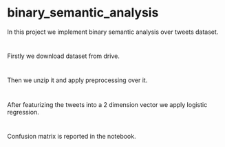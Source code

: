 # binary_semantic_analysis

In this project we implement binary semantic analysis over tweets dataset.
#
Firstly we download dataset from drive.
#
Then we unzip it and apply preprocessing over it.
#
After featurizing the tweets into a 2 dimension vector we apply logistic regression.
#
Confusion matrix is reported in the notebook.
